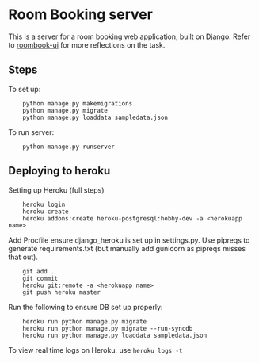 # Room Booking server

This is a server for a room booking web application, built on Django.
Refer to [roombook-ui](https://github.com/wenhongg/roombook-ui) for more reflections on the task. 

## Steps
To set up:
```
    python manage.py makemigrations
    python manage.py migrate
    python manage.py loaddata sampledata.json
```
To run server:
```
    python manage.py runserver
```


## Deploying to heroku

Setting up Heroku (full steps)
```
	heroku login
	heroku create
	heroku addons:create heroku-postgresql:hobby-dev -a <herokuapp name>
```
Add Procfile ensure django_heroku is set up in settings.py. Use pipreqs to generate requirements.txt (but manually add gunicorn as pipreqs misses that out).
```
	git add .
	git commit
	heroku git:remote -a <herokuapp name>
	git push heroku master
```
Run the following to ensure DB set up properly:
```
	heroku run python manage.py migrate
	heroku run python manage.py migrate --run-syncdb
	heroku run python manage.py loaddata sampledata.json
```
To view real time logs on Heroku, use `heroku logs -t`
